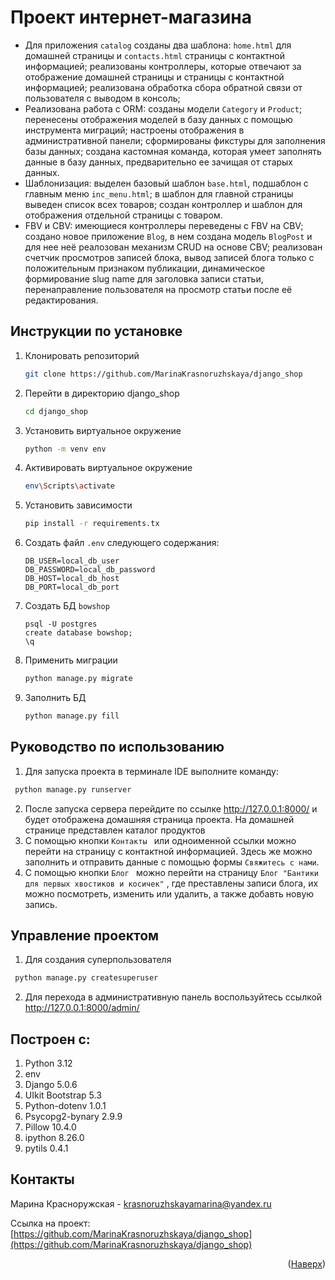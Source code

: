 # Проект интернет-магазина

- Для приложения ```catalog``` созданы два шаблона: ```home.html``` для домашней страницы и ```contacts.html``` страницы
  с контактной информацией; реализованы контроллеры, которые отвечают за отображение домашней страницы и страницы с
  контактной информацией; реализована обработка сбора обратной связи от пользователя с выводом в консоль;
- Реализована работа с ORM: созданы модели ```Category``` и ```Product```; перенесены отображения моделей в базу данных
  с помощью инструмента миграций; настроены отображения в административной панели; сформированы фикстуры для заполнения
  базы данных; создана кастомная команда, которая умеет заполнять данные в базу данных, предварительно ее зачищая от
  старых данных.
- Шаблонизация: выделен базовый шаблон ```base.html```, подшаблон с главным меню ```inc_menu.html```; в шаблон для
  главной страницы выведен список всех товаров; создан контроллер и шаблон для отображения отдельной страницы с товаром.
- FBV и CBV: имеющиеся контроллеры переведены с FBV на CBV; создано новое приложение ```Blog```, в нем создана
  модель ```BlogPost``` и для нее неё реалозован механизм CRUD на основе CBV; реализован счетчик просмотров записей
  блока, вывод записей блога только с положительным признаком публикации, динамическое формирование slug name для
  заголовка записи статьи, перенаправление пользователя на просмотр статьи после её редактирования.

Инструкции по установке
------------

1. Клонировать репозиторий
   ```sh
   git clone https://github.com/MarinaKrasnoruzhskaya/django_shop
   ```
2. Перейти в директорию django_shop
   ```sh
   cd django_shop
   ```
3. Установить виртуальное окружение
   ```sh
   python -m venv env
   ```
4. Активировать виртуальное окружение
   ```sh
   env\Scripts\activate
   ```
5. Установить зависимости
   ```sh
   pip install -r requirements.tx
   ```
6. Создать файл ```.env``` следующего содержания:
   ```
   DB_USER=local_db_user
   DB_PASSWORD=local_db_password
   DB_HOST=local_db_host
   DB_PORT=local_db_port
   ```
7. Создать БД ```bowshop```
   ```
   psql -U postgres
   create database bowshop;  
   \q
   ```
8. Применить миграции
    ```sh
   python manage.py migrate
    ```
9. Заполнить БД
    ```sh
   python manage.py fill
   ```

Руководство по использованию
---------------

1. Для запуска проекта в терминале IDE выполните команду:
  ```sh
   python manage.py runserver
   ```
2. После запуска сервера перейдите по ссылке http://127.0.0.1:8000/ и будет отображена домашняя страница проекта. На
   домашней странице представлен каталог продуктов
3. С помощью кнопки ```Контакты ```  или одноименной ссылки можно перейти на страницу с контактной информацией. Здесь же
   можно заполнить и отправить данные с помощью формы ```Свяжитесь с нами```.
4. С помощью кнопки ```Блог ``` можно перейти на страницу ```Блог "Бантики для первых хвостиков и косичек"``` , где
   преставлены записи блога, их можно посмотреть, изменить или удалить, а также добавть новую запись.

Управление проектом
---------------

1. Для создания суперпользователя 
  ```sh
   python manage.py createsuperuser
   ```
2. Для перехода в административную панель воспользуйтесь ссылкой http://127.0.0.1:8000/admin/

Построен с:
---------------

1. Python 3.12
2. env
3. Django 5.0.6
4. UIkit Bootstrap 5.3
5. Python-dotenv 1.0.1
6. Psycopg2-bynary 2.9.9
7. Pillow 10.4.0
8. ipython 8.26.0
9. pytils 0.4.1

Контакты
---------------
Марина Красноружская - krasnoruzhskayamarina@yandex.ru

Ссылка на
проект: [https://github.com/MarinaKrasnoruzhskaya/django_shop](https://github.com/MarinaKrasnoruzhskaya/django_shop)

<p align="right">(<a href="#readme-top">Наверх</a>)</p>


